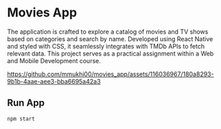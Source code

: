 # Movies App
The application is crafted to explore a catalog of movies and TV shows based on categories and search by name. 
Developed using React Native and styled with CSS, it seamlessly integrates with TMDb APIs to fetch relevant data. This project serves as a practical assignment within a Web and Mobile Development course.

https://github.com/mmukhi00/movies_app/assets/116036967/180a8293-9b1b-4aae-aee3-bba6695a42a3


## Run App
`npm start`
